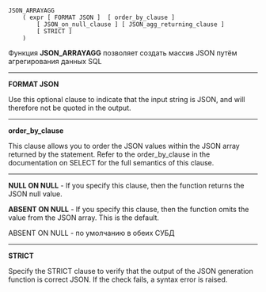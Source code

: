     JSON_ARRAYAGG
        ( expr [ FORMAT JSON ]  [ order_by_clause ]
            [ JSON_on_null_clause ] [ JSON_agg_returning_clause ]
            [ STRICT ]
        )

Функция **JSON_ARRAYAGG** позволяет создать массив JSON путём агрегирования данных SQL

----------------------------------

**FORMAT JSON**

Use this optional clause to indicate that the input string is JSON, and will therefore not be quoted in the output.

------------------------------------------

**order_by_clause**

This clause allows you to order the JSON values within the JSON array returned by the statement. Refer to the order_by_clause in the documentation on SELECT for the full semantics of this clause.

------------------------------------------

**NULL ON NULL** - If you specify this clause, then the function returns the JSON null value.

**ABSENT ON NULL** - If you specify this clause, then the function omits the value from the JSON array. This is the default.

ABSENT ON NULL - по умолчанию в обеих СУБД

------------------------------------------

**STRICT**

Specify the STRICT clause to verify that the output of the JSON generation function is correct JSON. If the check fails, a syntax error is raised.